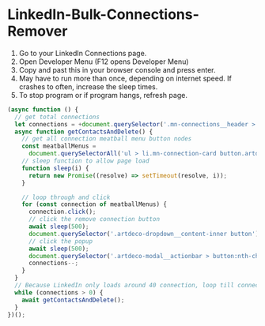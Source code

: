 # LinkedIn-Bulk-Connections-Remover
1. Go to your LinkedIn Connections page.
2. Open Developer Menu (F12 opens Developer Menu)
3. Copy and past this in your browser console and press enter. 
4. May have to run more than once, depending on internet speed. If crashes to often, increase the sleep times. 
5. To stop program or if program hangs, refresh page.

```js
(async function () {
  // get total connections
  let connections = +document.querySelector('.mn-connections__header > h1').innerText.split(' ')[0];
  async function getContactsAndDelete() {
    // get all connection meatball menu button nodes
    const meatballMenus =
      document.querySelectorAll('ul > li.mn-connection-card button.artdeco-dropdown__trigger') || [];
    // sleep function to allow page load
    function sleep(i) {
      return new Promise((resolve) => setTimeout(resolve, i));
    }

    // loop through and click
    for (const connection of meatballMenus) {
      connection.click();
      // click the remove connection button
      await sleep(500);
      document.querySelector('.artdeco-dropdown__content-inner button').click();
      // click the popup
      await sleep(500);
      document.querySelector('.artdeco-modal__actionbar > button:nth-child(2)').click();
      connections--;
    }
  }
  // Because LinkedIn only loads around 40 connection, loop till connection are empty.
  while (connections > 0) {
    await getContactsAndDelete();
  }
})();
```
